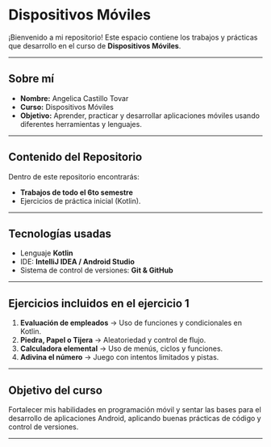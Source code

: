 # Dispositivos Móviles  

¡Bienvenido a mi repositorio! 
Este espacio contiene los trabajos y prácticas que desarrollo en el curso de **Dispositivos Móviles**.  

---

## Sobre mí  
- **Nombre:** Angelica Castillo Tovar  
- **Curso:** Dispositivos Móviles  
- **Objetivo:** Aprender, practicar y desarrollar aplicaciones móviles usando diferentes herramientas y lenguajes.  

---

## Contenido del Repositorio  
Dentro de este repositorio encontrarás:  

-  **Trabajos de todo el 6to semestre**
-  Ejercicios de práctica inicial (Kotlin).    

---

## Tecnologías usadas  
- Lenguaje **Kotlin** 
- IDE: **IntelliJ IDEA / Android Studio**  
- Sistema de control de versiones: **Git & GitHub**  

---

## Ejercicios incluidos en el ejercicio 1
1. **Evaluación de empleados** → Uso de funciones y condicionales en Kotlin.  
2. **Piedra, Papel o Tijera** → Aleatoriedad y control de flujo.  
3. **Calculadora elemental** → Uso de menús, ciclos y funciones.  
4. **Adivina el número** → Juego con intentos limitados y pistas.  

---

## Objetivo del curso  
Fortalecer mis habilidades en programación móvil y sentar las bases para el desarrollo de aplicaciones Android, aplicando buenas prácticas de código y control de versiones.  

---


